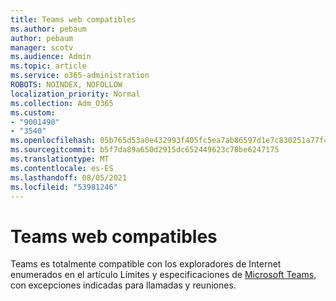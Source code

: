 ```yaml
---
title: Teams web compatibles
ms.author: pebaum
author: pebaum
manager: scotv
ms.audience: Admin
ms.topic: article
ms.service: o365-administration
ROBOTS: NOINDEX, NOFOLLOW
localization_priority: Normal
ms.collection: Adm_O365
ms.custom:
- "9001490"
- "3540"
ms.openlocfilehash: 05b765d53a0e432993f405fc5ea7ab86597d1e7c830251a77f4167a536d2b7dc
ms.sourcegitcommit: b5f7da89a650d2915dc652449623c78be6247175
ms.translationtype: MT
ms.contentlocale: es-ES
ms.lasthandoff: 08/05/2021
ms.locfileid: "53981246"
---
```

# <a name="teams-supported-web-browsers"></a>Teams web compatibles

Teams es totalmente compatible con los exploradores de Internet enumerados en el artículo Límites y especificaciones de [Microsoft Teams](https://docs.microsoft.com/microsoftteams/limits-specifications-teams#browsers), con excepciones indicadas para llamadas y reuniones.